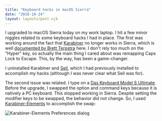 ```yaml
---
title: "Keyboard hacks in macOS Sierra"
date: "2016-10-24"
layout: layouts/post.njk
---
```


I upgraded to macOS Sierra today on my work laptop. I hit a few minor niggles
related to some keyboard hacks I had in place. The first was working around the
fact that [Karabiner](https://pqrs.org/osx/karabiner/) no longer works in
Sierra, which is well
[documented by Brett Terpstra](http://brettterpstra.com/2016/09/29/a-better-hyper-key-hack-for-sierra/)
here. I don't rely too much on the "Hyper" key, so actually the main thing I
cared about was remapping Caps Lock to Escape. This, by the way, has been a
game-changer.

I uninstalled Karabiner and [Seil](https://pqrs.org/osx/karabiner/seil.html.en),
which I had previously installed to accomplish my hacks (although I was never
clear what Seil was for).

The second issue was related. I type on
a [Das Keyboard Model S Ultimate](http://shop.daskeyboard.com/collections/products/products/das-keyboard-ultimate-model-s).
Before the upgrade, I swapped the option and command keys because it is natively
a PC keyboard. This stopped working in Sierra. Despite setting the modifier keys
to be swapped, the behavior did not change. So, I used
[Karabiner-Elements](https://github.com/tekezo/Karabiner-Elements) to accomplish
the swap:

![Karabiner-Elements Preferences dialog](../../img/karabiner-elements-preferences.png)
